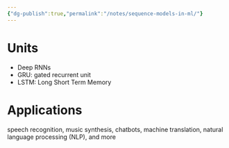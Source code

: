 ```yaml
---
{"dg-publish":true,"permalink":"/notes/sequence-models-in-ml/"}
---
```


# Units
- Deep RNNs
- GRU: gated recurrent unit
- LSTM: Long Short Term Memory

# Applications
 speech recognition, music synthesis, chatbots, machine translation, natural language processing (NLP), and more